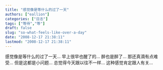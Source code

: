 ```yaml
---
title: "感觉像是等什么的过了一天"
authors: ["eallion"]
categories: ["日志"]
tags: ["等待","等"]
draft: false
slug: "so-what-feels-like-over-a-day"
date: "2008-12-17 21:38:11"
lastmod: "2008-12-17 21:38:11"
---
```


感觉像是等什么的过了一天...
早上很早也醒了的...
醉也是醉了... 那还真滴有点难受...
但是这都是小问题...
总觉得今天跟以往不一样...
这种感觉肯定跟人有关...
